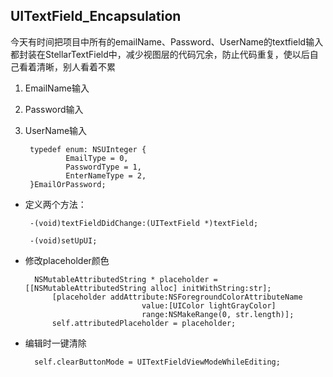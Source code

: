 ## UITextField_Encapsulation

今天有时间把项目中所有的emailName、Password、UserName的textfield输入都封装在StellarTextField中，减少视图层的代码冗余，防止代码重复，使以后自己看着清晰，别人看着不累


1. EmailName输入 

2. Password输入

3. UserName输入


        typedef enum: NSUInteger {
                EmailType = 0,
                PasswordType = 1,
                EnterNameType = 2,
        }EmailOrPassword;

*  定义两个方法：

        -(void)textFieldDidChange:(UITextField *)textField;

        -(void)setUpUI;
        
* 修改placeholder颜色

        NSMutableAttributedString * placeholder = [[NSMutableAttributedString alloc] initWithString:str];
            [placeholder addAttribute:NSForegroundColorAttributeName
                                value:[UIColor lightGrayColor]
                                range:NSMakeRange(0, str.length)];
            self.attributedPlaceholder = placeholder;

* 编辑时一键清除

        self.clearButtonMode = UITextFieldViewModeWhileEditing;